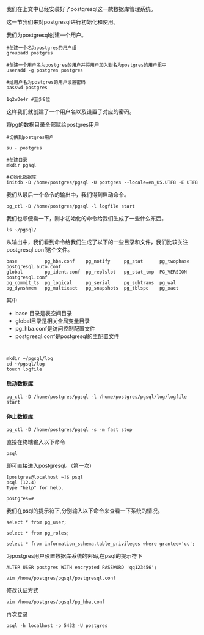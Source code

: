 我们在上文中已经安装好了postgresql这一款数据库管理系统。

这一节我们来对postgresql进行初始化和使用。

我们为postgresql创建一个用户。

```
#创建一个名为postgres的用户组 
groupadd postgres

#创建一个用户名为postgres的用户并将用户加入到名为postgres的用户组中
useradd -g postgres postgres

#给用户名为postgres的用户设置密码
passwd postgres

1q2w3e4r #至少8位

```

这样我们就创建了一个用户名以及设置了对应的密码。

将pg的数据目录全部赋给postgres用户

```
#切换到postgres用户

su - postgres

#创建目录
mkdir pgsql

#初始化数据库
initdb -D /home/postgres/pgsql -U postgres --locale=en_US.UTF8 -E UTF8
```

我们从最后一个命令的输出中，我们得到启动命令。

```
pg_ctl -D /home/postgres/pgsql -l logfile start
```

我们也顺便看一下，刚才初始化的命令给我们生成了一些什么东西。

```
ls ~/pgsql/
```

从输出中，我们看到命令给我们生成了以下的一些目录和文件，我们比较关注postgresql.conf这个文件。

```
base          pg_hba.conf    pg_notify     pg_stat      pg_twophase  postgresql.auto.conf
global        pg_ident.conf  pg_replslot   pg_stat_tmp  PG_VERSION   postgresql.conf
pg_commit_ts  pg_logical     pg_serial     pg_subtrans  pg_wal
pg_dynshmem   pg_multixact   pg_snapshots  pg_tblspc    pg_xact
```

其中

* base 目录是表空间目录
* global目录是相关全局变量目录
* pg_hba.conf是访问控制配置文件
* postgresql.conf是postgresql的主配置文件

```


mkdir ~/pgsql/log
cd ~/pgsql/log
touch logfile
```





#### 启动数据库

```
pg_ctl -D /home/postgres/pgsql -l /home/postgres/pgsql/log/logfile start
```

#### 停止数据库

```
pg_ctl -D /home/postgres/pgsql -s -m fast stop
```



直接在终端输入以下命令

```
psql
```

即可直接进入postgresql。（第一次）

```
[postgres@localhost ~]$ psql
psql (12.4)
Type "help" for help.

postgres=# 
```

我们在psql的提示符下,分别输入以下命令来查看一下系统的情况。

```
select * from pg_user;

select * from pg_roles;

select * from information_schema.table_privileges where grantee='cc';
```

为postgres用户设置数据库系统的密码,在psql的提示符下

```
ALTER USER postgres WITH encrypted PASSWORD 'qq123456';
```



```
vim /home/postgres/pgsql/postgresql.conf
```

修改认证方式

```
vim /home/postgres/pgsql/pg_hba.conf
```

再次登录

```
psql -h localhost -p 5432 -U postgres
```


